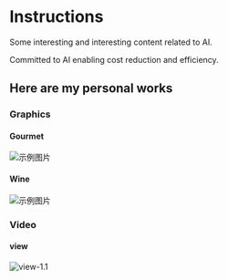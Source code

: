 # Instructions

Some interesting and interesting content related to AI.

Committed to AI enabling cost reduction and efficiency.

## Here are my personal works

### Graphics

#### Gourmet

![示例图片](https://s1.imagehub.cc/images/2024/04/29/8e053e33183925a9fc9d1800c45087d5.png "橙子元素，一个白色咖啡袋，木纹桌子，桌子中间玻璃杯咖啡，自然光线，室内白色墙壁场景，高清4K，高分辨率,")

#### Wine

![示例图片](https://s1.imagehub.cc/images/2024/04/29/4a146e932b47f5f72921cf9bbd2a8226.png "白酒，产品在方体台子上，暖色光影，强光源，环境光,")

### Video

#### view

![view-1.1](./works/view-1.1.gif)
